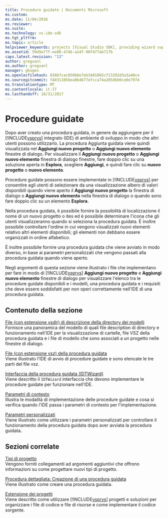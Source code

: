 ```yaml
---
title: Procedure guidate | Documenti Microsoft
ms.custom: 
ms.date: 11/04/2016
ms.reviewer: 
ms.suite: 
ms.technology: vs-ide-sdk
ms.tgt_pltfrm: 
ms.topic: article
helpviewer_keywords: projects [Visual Studio SDK], providing wizard support
ms.assetid: 59d9a77f-ee80-474b-a14f-90f477ab717b
caps.latest.revision: "13"
author: gregvanl
ms.author: gregvanl
manager: ghogen
ms.openlocfilehash: 838b7cac850b8e7eb3401065cf13202d3a3a40ce
ms.sourcegitcommit: f40311056ea0b4677efcca74a285dbb0ce0e7974
ms.translationtype: MT
ms.contentlocale: it-IT
ms.lasthandoff: 10/31/2017
---
```

# <a name="wizards"></a>Procedure guidate
Dopo aver creato una procedura guidata, in genere da aggiungere per il [!INCLUDE[vsprvs](../../code-quality/includes/vsprvs_md.md)] integrato (IDE) di ambiente di sviluppo in modo che altri utenti possono utilizzarlo. La procedura Aggiunta guidata viene quindi visualizzata nel **Aggiungi nuovo progetto** o **Aggiungi nuovo elemento** finestre di dialogo. Per visualizzare il **Aggiungi nuovo progetto** o **Aggiungi nuovo elemento** finestra di dialogo finestre, fare doppio clic su una soluzione aperta in **Esplora**, scegliere **Aggiungi**, e quindi fare clic su **nuovo progetto** o **nuovo elemento**.  
  
 Procedure guidate possono essere implementate in [!INCLUDE[vsprvs](../../code-quality/includes/vsprvs_md.md)] per consentire agli utenti di selezionare da una visualizzazione albero di valori disponibili quando viene aperto il **Aggiungi nuovo progetto** la finestra di dialogo o **Aggiungi nuovo elemento** nella finestra di dialogo o quando sono fare doppio clic su un elemento **Esplora**.  
  
 Nella procedura guidata, è possibile fornire la possibilità di localizzazione il nome di un nuovo progetto o ites ed è possibile determinare l'icona che gli utenti visualizzeranno quando si seleziona la procedura guidata. È inoltre possibile controllare l'ordine in cui vengono visualizzati nuovi elementi relativo altri elementi disponibili; gli elementi non debbano essere organizzati in ordine alfabetico.  
  
 È inoltre possibile fornire una procedura guidata che viene avviato in modo diverso, in base ai parametri personalizzati che vengono passati alla procedura guidata quando viene aperto.  
  
 Negli argomenti di questa sezione viene illustrato i file che implementano per fare in modo di [!INCLUDE[vsprvs](../../code-quality/includes/vsprvs_md.md)] **Aggiungi nuovo progetto** e **Aggiungi nuovo elemento** finestre di dialogo per visualizzare l'elenco tra le procedure guidate disponibili e i modelli, una procedura guidata e i requisiti che deve essere soddisfatti per non operi correttamente nell'IDE di una procedura guidata.  
  
## <a name="in-this-section"></a>Contenuto della sezione  
 [File (con estensione vsdir) di descrizione della directory dei modelli](../../extensibility/internals/template-directory-description-dot-vsdir-files.md)  
 Fornisce una panoramica del modello di quali file description di directory e funzionamento nell'IDE per la visualizzazione di cartelle, file VSZ della procedura guidata e i file di modello che sono associati a un progetto nelle finestre di dialogo.  
  
 [File (con estensione vsz) della procedura guidata](../../extensibility/internals/wizard-dot-vsz-file.md)  
 Viene illustrato l'IDE di avvio di procedure guidate e sono elencate le tre parti del file vsz.  
  
 [Interfaccia della procedura guidata (IDTWizard)](../../extensibility/internals/wizard-interface-idtwizard.md)  
 Viene descritto il `IDTWizard` interfaccia che devono implementare le procedure guidate per funzionare nell'IDE.  
  
 [Parametri di contesto](../../extensibility/internals/context-parameters.md)  
 Illustra le modalità di implementazione delle procedure guidate e cosa si verifica quando l'IDE passa i parametri di contesto per l'implementazione.  
  
 [Parametri personalizzati](../../extensibility/internals/custom-parameters.md)  
 Viene illustrato come utilizzare i parametri personalizzati per controllare il funzionamento della procedura guidata dopo aver avviata la procedura guidata.  
  
## <a name="related-sections"></a>Sezioni correlate  
 [Tipi di progetto](../../extensibility/internals/project-types.md)  
 Vengono forniti collegamenti ad argomenti aggiuntivi che offrono informazioni su come progettare nuovi tipi di progetto.  
  
 [Procedura dettagliata: Creazione di una procedura guidata](http://msdn.microsoft.com/Library/adb41fe9-fcca-4e87-bf4f-bf2fa68e8b06)  
 Viene illustrato come creare una procedura guidata.  
  
 [Estensione dei progetti](../../extensibility/extending-projects.md)  
 Viene descritto come utilizzare [!INCLUDE[vsprvs](../../code-quality/includes/vsprvs_md.md)] progetti e soluzioni per organizzare i file di codice e file di risorse e come implementare il codice sorgente.